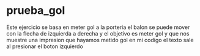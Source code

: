 # prueba_gol

Este ejercicio se basa en meter gol a la porteria 
el balon se puede mover con la flecha de izquierda a derecha
y el objetivo es meter gol y que nos muestre una impresion que hayamos metido gol 
en mi codigo el texto sale al presionar el boton izquierdo 

